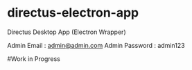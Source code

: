 # directus-electron-app
Directus Desktop App (Electron Wrapper)

Admin Email : admin@admin.com
Admin Password : admin123


#Work in Progress